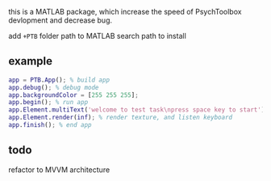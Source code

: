 this is a MATLAB package, which increase the speed of PsychToolbox devlopment and decrease bug.

add `+PTB` folder path to MATLAB search path to install

## example

```matlab
app = PTB.App(); % build app
app.debug(); % debug mode
app.backgroundColor = [255 255 255];
app.begin(); % run app
app.Element.multiText('welcome to test task\npress space key to start'); % draw muti-lines text
app.Element.render(inf); % render texture, and listen keyboard
app.finish(); % end app
```

## todo

refactor to MVVM architecture
